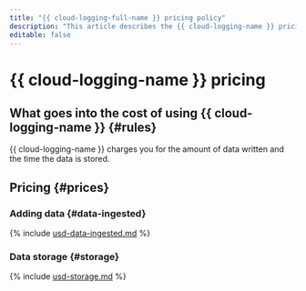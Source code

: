 ```yaml
---
title: "{{ cloud-logging-full-name }} pricing policy"
description: "This article describes the {{ cloud-logging-name }} pricing policy."
editable: false
---
```


# {{ cloud-logging-name }} pricing

## What goes into the cost of using {{ cloud-logging-name }} {#rules}

{{ cloud-logging-name }} charges you for the amount of data written and the time the data is stored.

## Pricing {#prices}


### Adding data {#data-ingested}





{% include [usd-data-ingested.md](../_pricing/logging/usd-data-ingested.md) %}




### Data storage {#storage}





{% include [usd-storage.md](../_pricing/logging/usd-storage.md) %}



